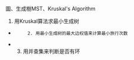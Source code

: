 圖、生成樹MST、Kruskal's Algorithm

1. 用Kruskal算法求最小生成树
 *          2. 用最小生成树的最大边权值来计算最小旅行次数
 *  3. 用并查集来判断是否有环


 